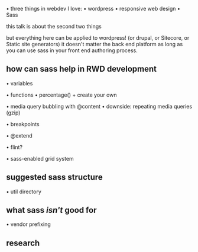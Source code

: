 • three things in webdev I love:
    • wordpress
    • responsive web design
    • Sass

this talk is about the second two things

but everything here can be applied to wordpress! (or drupal, or Sitecore, or Static site generators) it doesn't matter the back end platform as long as you can use sass in your front end authoring process. 

## how can sass help in RWD development

• variables

• functions
    • percentage() + create your own

• media query bubbling with @content
    • downside: repeating media queries (gzip)

• breakpoints

• @extend

• flint?

• sass-enabled grid system

## suggested sass structure

• util directory

## what sass *isn't* good for

• vendor prefixing

## research